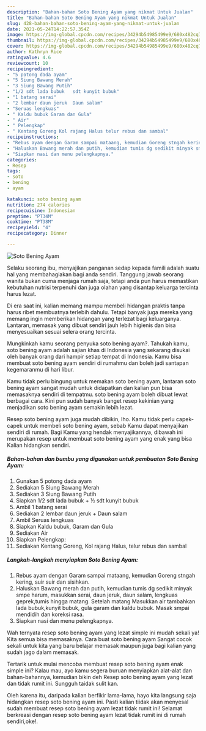 ```yaml
---
description: "Bahan-bahan Soto Bening Ayam yang nikmat Untuk Jualan"
title: "Bahan-bahan Soto Bening Ayam yang nikmat Untuk Jualan"
slug: 428-bahan-bahan-soto-bening-ayam-yang-nikmat-untuk-jualan
date: 2021-05-24T14:22:57.354Z
image: https://img-global.cpcdn.com/recipes/34294b54985499e9/680x482cq70/soto-bening-ayam-foto-resep-utama.jpg
thumbnail: https://img-global.cpcdn.com/recipes/34294b54985499e9/680x482cq70/soto-bening-ayam-foto-resep-utama.jpg
cover: https://img-global.cpcdn.com/recipes/34294b54985499e9/680x482cq70/soto-bening-ayam-foto-resep-utama.jpg
author: Kathryn Rice
ratingvalue: 4.6
reviewcount: 10
recipeingredient:
- "5 potong dada ayam"
- "5 Siung Bawang Merah"
- "3 Siung Bawang Putih"
- "1/2 sdt lada bubuk   sdt kunyit bubuk"
- "1 batang serai"
- "2 lembar daun jeruk  Daun salam"
- "Seruas lengkuas"
- " Kaldu bubuk Garam dan Gula"
- " Air"
- " Pelengkap"
- " Kentang Goreng Kol rajang Halus telur rebus dan sambal"
recipeinstructions:
- "Rebus ayam dengan Garam sampai mataang, kemudian Goreng stngah kering, suir suir dan sisihkan."
- "Haluskan Bawang merah dan putih, kemudian tumis dg sedikit minyak smpe harum, masukkan serai, daun jeruk, daun salam, lengkuas geprek,tumis hingga matang. Setelah matang Masukkan air tambahkan lada bubuk,kunyit bubuk, gula garam dan kaldu bubuk. Masak smpai mendidih dan koreksi rasa."
- "Siapkan nasi dan menu pelengkapnya."
categories:
- Resep
tags:
- soto
- bening
- ayam

katakunci: soto bening ayam 
nutrition: 274 calories
recipecuisine: Indonesian
preptime: "PT34M"
cooktime: "PT38M"
recipeyield: "4"
recipecategory: Dinner

---
```



![Soto Bening Ayam](https://img-global.cpcdn.com/recipes/34294b54985499e9/680x482cq70/soto-bening-ayam-foto-resep-utama.jpg)

Selaku seorang ibu, menyajikan panganan sedap kepada famili adalah suatu hal yang membahagiakan bagi anda sendiri. Tanggung jawab seorang  wanita bukan cuma menjaga rumah saja, tetapi anda pun harus memastikan kebutuhan nutrisi terpenuhi dan juga olahan yang disantap keluarga tercinta harus lezat.

Di era  saat ini, kalian memang mampu membeli hidangan praktis tanpa harus ribet membuatnya terlebih dahulu. Tetapi banyak juga mereka yang memang ingin memberikan hidangan yang terlezat bagi keluarganya. Lantaran, memasak yang dibuat sendiri jauh lebih higienis dan bisa menyesuaikan sesuai selera orang tercinta. 



Mungkinkah kamu seorang penyuka soto bening ayam?. Tahukah kamu, soto bening ayam adalah sajian khas di Indonesia yang sekarang disukai oleh banyak orang dari hampir setiap tempat di Indonesia. Kamu bisa membuat soto bening ayam sendiri di rumahmu dan boleh jadi santapan kegemaranmu di hari libur.

Kamu tidak perlu bingung untuk memakan soto bening ayam, lantaran soto bening ayam sangat mudah untuk didapatkan dan kalian pun bisa memasaknya sendiri di tempatmu. soto bening ayam boleh dibuat lewat berbagai cara. Kini pun sudah banyak banget resep kekinian yang menjadikan soto bening ayam semakin lebih lezat.

Resep soto bening ayam juga mudah dibikin, lho. Kamu tidak perlu capek-capek untuk membeli soto bening ayam, sebab Kamu dapat menyajikan sendiri di rumah. Bagi Kamu yang hendak menyajikannya, dibawah ini merupakan resep untuk membuat soto bening ayam yang enak yang bisa Kalian hidangkan sendiri.

<!--inarticleads1-->

##### Bahan-bahan dan bumbu yang digunakan untuk pembuatan Soto Bening Ayam:

1. Gunakan 5 potong dada ayam
1. Sediakan 5 Siung Bawang Merah
1. Sediakan 3 Siung Bawang Putih
1. Siapkan 1/2 sdt lada bubuk + ½ sdt kunyit bubuk
1. Ambil 1 batang serai
1. Sediakan 2 lembar daun jeruk + Daun salam
1. Ambil Seruas lengkuas
1. Siapkan  Kaldu bubuk, Garam dan Gula
1. Sediakan  Air
1. Siapkan  Pelengkap:
1. Sediakan  Kentang Goreng, Kol rajang Halus, telur rebus dan sambal




<!--inarticleads2-->

##### Langkah-langkah menyiapkan Soto Bening Ayam:

1. Rebus ayam dengan Garam sampai mataang, kemudian Goreng stngah kering, suir suir dan sisihkan.
1. Haluskan Bawang merah dan putih, kemudian tumis dg sedikit minyak smpe harum, masukkan serai, daun jeruk, daun salam, lengkuas geprek,tumis hingga matang. Setelah matang Masukkan air tambahkan lada bubuk,kunyit bubuk, gula garam dan kaldu bubuk. Masak smpai mendidih dan koreksi rasa.
1. Siapkan nasi dan menu pelengkapnya.




Wah ternyata resep soto bening ayam yang lezat simple ini mudah sekali ya! Kita semua bisa memasaknya. Cara buat soto bening ayam Sangat cocok sekali untuk kita yang baru belajar memasak maupun juga bagi kalian yang sudah jago dalam memasak.

Tertarik untuk mulai mencoba membuat resep soto bening ayam enak simple ini? Kalau mau, ayo kamu segera buruan menyiapkan alat-alat dan bahan-bahannya, kemudian bikin deh Resep soto bening ayam yang lezat dan tidak rumit ini. Sungguh taidak sulit kan. 

Oleh karena itu, daripada kalian berfikir lama-lama, hayo kita langsung saja hidangkan resep soto bening ayam ini. Pasti kalian tiidak akan menyesal sudah membuat resep soto bening ayam lezat tidak rumit ini! Selamat berkreasi dengan resep soto bening ayam lezat tidak rumit ini di rumah sendiri,oke!.

